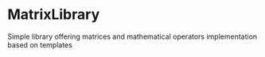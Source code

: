 # MatrixLibrary
Simple library offering matrices and mathematical operators implementation based on templates
